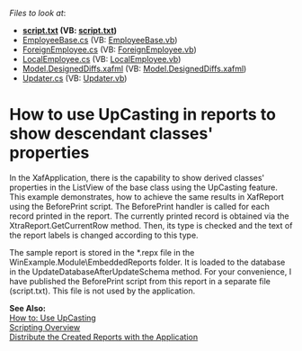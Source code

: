 <!-- default file list -->
*Files to look at*:

* **[script.txt](./CS/script.txt) (VB: [script.txt](./VB/script.txt))**
* [EmployeeBase.cs](./CS/WinExample.Module/EmployeeBase.cs) (VB: [EmployeeBase.vb](./VB/WinExample.Module/EmployeeBase.vb))
* [ForeignEmployee.cs](./CS/WinExample.Module/ForeignEmployee.cs) (VB: [ForeignEmployee.vb](./VB/WinExample.Module/ForeignEmployee.vb))
* [LocalEmployee.cs](./CS/WinExample.Module/LocalEmployee.cs) (VB: [LocalEmployee.vb](./VB/WinExample.Module/LocalEmployee.vb))
* [Model.DesignedDiffs.xafml](./CS/WinExample.Module/Model.DesignedDiffs.xafml) (VB: [Model.DesignedDiffs.xafml](./VB/WinExample.Module/Model.DesignedDiffs.xafml))
* [Updater.cs](./CS/WinExample.Module/Updater.cs) (VB: [Updater.vb](./VB/WinExample.Module/Updater.vb))
<!-- default file list end -->
# How to use UpCasting in reports to show descendant classes' properties


<p>In the XafApplication, there is the capability to show derived classes' properties in the ListView of the base class using the UpCasting feature. This example demonstrates, how to achieve the same results in XafReport using the BeforePrint script. The BeforePrint handler is called for each record printed in the report. The currently printed record is obtained via the XtraReport.GetCurrentRow method. Then, its type is checked and the text of the report labels is changed according to this type.</p><p>The sample report is stored in the *.repx file in the WinExample.Module\EmbeddedReports folder. It is loaded to the database in the UpdateDatabaseAfterUpdateSchema method. For your convenience, I have published the BeforePrint script from this report in a separate file (script.txt). This file is not used by the application.</p><p><strong>See Also:</strong><br />
<a href="http://documentation.devexpress.com/#Xaf/CustomDocument2797"><u>How to: Use UpCasting</u></a><br />
<a href="http://documentation.devexpress.com/#XtraReports/CustomDocument2615"><u>Scripting Overview</u></a><br />
<a href="http://documentation.devexpress.com/#Xaf/CustomDocument2786"><u>Distribute the Created Reports with the Application</u></a></p>

<br/>



